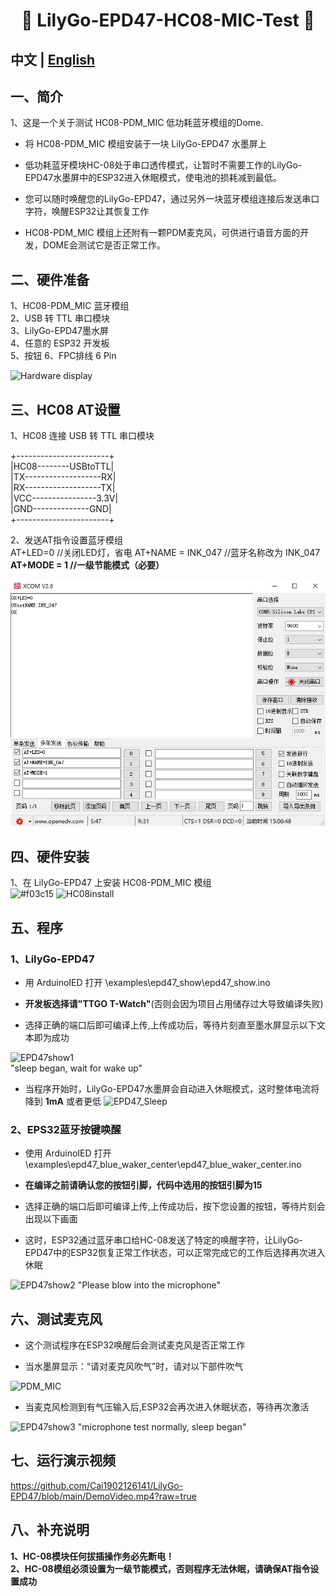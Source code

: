 <h1 align = "center">🌟 LilyGo-EPD47-HC08-MIC-Test 🌟</h1>

## **中文 | [English](./README.md)** 

## 一、简介
1、这是一个关于测试 HC08-PDM_MIC 低功耗蓝牙模组的Dome.  

 -  将 HC08-PDM_MIC 模组安装于一块 LilyGo-EPD47 水墨屏上
    
 -  低功耗蓝牙模块HC-08处于串口透传模式，让暂时不需要工作的LilyGo-EPD47水墨屏中的ESP32进入休眠模式，使电池的损耗减到最低。
   
 -  您可以随时唤醒您的LilyGo-EPD47，通过另外一块蓝牙模组连接后发送串口字符，唤醒ESP32让其恢复工作 
   
 -  HC08-PDM_MIC 模组上还附有一颗PDM麦克风，可供进行语音方面的开发，DOME会测试它是否正常工作。  
  
## 二、硬件准备
1、HC08-PDM_MIC 蓝牙模组  
2、USB 转 TTL 串口模块  
3、LilyGo-EPD47墨水屏  
4、任意的 ESP32 开发板  
5、按钮
6、FPC排线 6 Pin   
  
![Hardware display](/images/1.jpg)  
  
  
## 三、HC08 AT设置
1、HC08 连接 USB 转 TTL 串口模块  
  
+-----------------------+   
|HC08--------USBtoTTL|  
|TX-------------------RX|  
|RX-------------------TX|  
|VCC----------------3.3V|  
|GND--------------GND|  
+-----------------------+  
  
2、发送AT指令设置蓝牙模组  
AT+LED=0           //关闭LED灯，省电
AT+NAME = INK_047  //蓝牙名称改为 INK_047
**AT+MODE = 1        //一级节能模式（必要）**  
  
![HC08-ATset](/images/ATset.jpg)  
  
  
## 四、硬件安装
1、在 LilyGo-EPD47 上安装 HC08-PDM_MIC 模组  
![#f03c15](**（注意：必须断电操作，否则将有可能烧坏水墨屏ESP32模组，后果自负！！）**  )
![HC08install](/images/2.jpg)

  
  
## 五、程序
### 1、LilyGo-EPD47   
 -  用 ArduinoIED 打开 \examples\epd47_show\epd47_show.ino  
   
 -  **开发板选择请"TTGO T-Watch"**(否则会因为项目占用储存过大导致编译失败)  
   
 -  选择正确的端口后即可编译上传,上传成功后，等待片刻直至墨水屏显示以下文本即为成功  
  
![EPD47show1](/images/4.jpg)  
"sleep began, wait for wake up"  
  
  
-  当程序开始时，LilyGo-EPD47水墨屏会自动进入休眠模式，这时整体电流将降到 **1mA** 或者更低
![EPD47_Sleep](/images/10.jpg)
  
  
### 2、EPS32蓝牙按键唤醒  
 -  使用 ArduinoIED 打开  \examples\epd47_blue_waker_center\epd47_blue_waker_center.ino  
   
 -  **在编译之前请确认您的按钮引脚，代码中选用的按钮引脚为15**  
   
 -  选择正确的端口后即可编译上传,上传成功后，按下您设置的按钮，等待片刻会出现以下画面 
  
 -  这时，ESP32通过蓝牙串口给HC-08发送了特定的唤醒字符，让LilyGo-EPD47中的ESP32恢复正常工作状态，可以正常完成它的工作后选择再次进入休眠 

![EPD47show2](/images/11.jpg) 
"Please blow into the microphone"  
  
  
  
## 六、测试麦克风
 -  这个测试程序在ESP32唤醒后会测试麦克风是否正常工作 

 -  当水墨屏显示：“请对麦克风吹气”时，请对以下部件吹气 
  
![PDM_MIC](/images/6.jpg) 
  
  
 -  当麦克风检测到有气压输入后,ESP32会再次进入休眠状态，等待再次激活  
  
![EPD47show3](/images/12.jpg) 
"microphone test normally, sleep began"  
  
   
## 七、运行演示视频
https://github.com/Cai1902126141/LilyGo-EPD47/blob/main/DemoVideo.mp4?raw=true  
  
## 八、补充说明
**1、HC-08模块任何拔插操作务必先断电！**  
**2、HC-08模组必须设置为一级节能模式，否则程序无法休眠，请确保AT指令设置成功**  
  
  